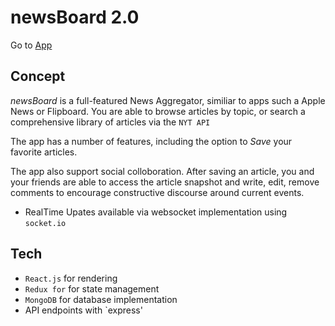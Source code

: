 # newsBoard 2.0

Go to [App](https://young-plains-73073.herokuapp.com)

## Concept

_newsBoard_ is a full-featured News Aggregator, similiar to apps such a Apple News or Flipboard.  You are able to browse articles by topic, or search a comprehensive library of articles via the `NYT API`

The app has a number of features, including the option to *Save* your favorite articles.

The app also support social colloboration.  After saving an article, you and your friends are able to access the article snapshot and write, edit, remove comments to encourage constructive discourse around current events.

* RealTime Upates available via websocket implementation using `socket.io`

## Tech
* `React.js` for rendering
* `Redux for` for state management
* `MongoDB` for database implementation
* API endpoints with `express'
